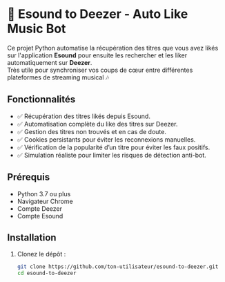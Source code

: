 # 🎵 Esound to Deezer - Auto Like Music Bot

Ce projet Python automatise la récupération des titres que vous avez likés sur l'application **Esound** pour ensuite les rechercher et les liker automatiquement sur **Deezer**.  
Très utile pour synchroniser vos coups de cœur entre différentes plateformes de streaming musical 🎶

## Fonctionnalités

- ✅ Récupération des titres likés depuis Esound.
- ✅ Automatisation complète du like des titres sur Deezer.
- ✅ Gestion des titres non trouvés et en cas de doute.
- ✅ Cookies persistants pour éviter les reconnexions manuelles.
- ✅ Vérification de la popularité d’un titre pour éviter les faux positifs.
- ✅ Simulation réaliste pour limiter les risques de détection anti-bot.

## Prérequis

- Python 3.7 ou plus
- Navigateur Chrome
- Compte Deezer
- Compte Esound

## Installation

1. Clonez le dépôt :
   ```bash
   git clone https://github.com/ton-utilisateur/esound-to-deezer.git
   cd esound-to-deezer
